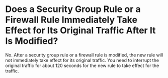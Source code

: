 # Does a Security Group Rule or a Firewall Rule Immediately Take Effect for Its Original Traffic After It Is Modified?<a name="vpc_faq_0074"></a>

No. After a security group rule or a firewall rule is modified, the new rule will not immediately take effect for its original traffic. You need to interrupt the original traffic for about 120 seconds for the new rule to take effect for the traffic.

